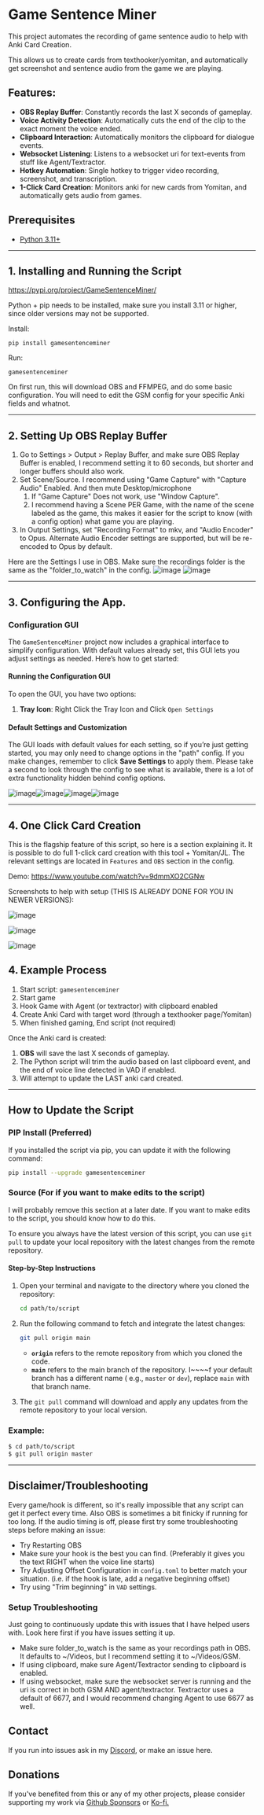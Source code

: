 # Game Sentence Miner

This project automates the recording of game sentence audio to help with Anki Card Creation.

This allows us to create cards from texthooker/yomitan, and automatically get screenshot and sentence audio from the
game we are playing.

## Features:

- **OBS Replay Buffer**: Constantly records the last X seconds of gameplay.
- **Voice Activity Detection**: Automatically cuts the end of the clip to the exact moment the voice ended.
- **Clipboard Interaction**: Automatically monitors the clipboard for dialogue events.
- **Websocket Listening**: Listens to a websocket uri for text-events from stuff like Agent/Textractor.
- **Hotkey Automation**: Single hotkey to trigger video recording, screenshot, and transcription.
- **1-Click Card Creation**: Monitors anki for new cards from Yomitan, and automatically gets audio from games.

## Prerequisites

- [Python 3.11+](https://www.python.org/downloads/)

---

## 1. Installing and Running the Script

https://pypi.org/project/GameSentenceMiner/

Python + pip needs to be installed, make sure you install 3.11 or higher, since older versions may not be supported.

Install:
```commandline
pip install gamesentenceminer
```

Run:
```commandline
gamesentenceminer
```

On first run, this will download OBS and FFMPEG, and do some basic configuration. You will need to edit the GSM config for your specific Anki fields and whatnot.

---

## 2. Setting Up OBS Replay Buffer

1. Go to Settings > Output > Replay Buffer, and make sure OBS Replay Buffer is enabled, I recommend setting it to 60 seconds, but shorter and longer buffers should also work.
2. Set Scene/Source. I recommend using "Game Capture" with "Capture Audio" Enabled. And then mute Desktop/microphone
    1. If "Game Capture" Does not work, use "Window Capture".
    2. I recommend having a Scene PER Game, with the name of the scene labeled as the game, this makes it easier for the
       script to know (with a config option) what game you are playing.
3. In Output Settings, set "Recording Format" to mkv, and "Audio Encoder" to Opus. Alternate Audio Encoder settings are supported, but will be re-encoded to Opus by default.

Here are the Settings I use in OBS. Make sure the recordings folder is the same as the "folder_to_watch" in the config.
![image](https://github.com/user-attachments/assets/0056816d-af3c-4a3c-bc6a-4aff5c28cadb)
![image](https://github.com/user-attachments/assets/dd2f95a6-f546-41d9-8136-de7b1b035a5d)

---

## 3. Configuring the App.

### Configuration GUI

The `GameSentenceMiner` project now includes a graphical interface to simplify configuration. With default values
already set, this GUI lets you adjust settings as needed. Here’s how to get started:

#### Running the Configuration GUI

To open the GUI, you have two options:

1. **Tray Icon**: Right Click the Tray Icon and Click `Open Settings`

#### Default Settings and Customization

The GUI loads with default values for each setting, so if you’re just getting started, you may only need to change options
in the "path" config. If you make changes, remember to click **Save Settings** to apply them.
Please take a second to look through the config to see what is available, there is a lot of extra functionality hidden
behind config options.

![image](https://github.com/user-attachments/assets/ffac9888-de0a-412b-817f-e22a55ce7b55)![image](https://github.com/user-attachments/assets/981c112a-1ddc-4e07-9c39-57fe46644ff5)![image](https://github.com/user-attachments/assets/29470a97-6013-4ca8-9059-48af735eb3a8)![image](https://github.com/user-attachments/assets/8e9c8f03-dc43-4822-a3c5-43f36ca65364)


---


## 4. One Click Card Creation

This is the flagship feature of this script, so here is a section explaining it. It is possible to do full 1-click card
creation with this tool + Yomitan/JL. The relevant settings are located in `Features` and `OBS` section in the config.

Demo: https://www.youtube.com/watch?v=9dmmXO2CGNw

Screenshots to help with setup (THIS IS ALREADY DONE FOR YOU IN NEWER VERSIONS):

![image](https://github.com/user-attachments/assets/7de031e9-ce28-42eb-a8fd-0e60ef70dc3d)

![image](https://github.com/user-attachments/assets/b0c70a1a-65b5-4fe7-a7e4-ccb0b9a5b249)

![image](https://github.com/user-attachments/assets/4cf492eb-12a2-429f-aa0e-f87fc0fa6270)

## 4. Example Process

1. Start script: `gamesentenceminer`
2. Start game
3. Hook Game with Agent (or textractor) with clipboard enabled
4. Create Anki Card with target word (through a texthooker page/Yomitan)
5. When finished gaming, End script (not required)

Once the Anki card is created:

1. **OBS** will save the last X seconds of gameplay.
2. The Python script will trim the audio based on last clipboard event, and the end of voice line detected in VAD if
   enabled.
3. Will attempt to update the LAST anki card created.

---

## How to Update the Script

### PIP Install (Preferred)

If you installed the script via pip, you can update it with the following command:
```bash
pip install --upgrade gamesentenceminer
```


### Source (For if you want to make edits to the script)

I will probably remove this section at a later date. If you want to make edits to the script, you should know how to do this.

To ensure you always have the latest version of this script, you can use `git pull` to update your local repository with
the latest changes from the remote repository.

#### Step-by-Step Instructions

1. Open your terminal and navigate to the directory where you cloned the repository:
    ```bash
    cd path/to/script
    ```

2. Run the following command to fetch and integrate the latest changes:
    ```bash
    git pull origin main
    ```

    - **`origin`** refers to the remote repository from which you cloned the code.
    - **`main`** refers to the main branch of the repository. I~~~~f your default branch has a different name (
      e.g., `master` or `dev`), replace `main` with that branch name.

3. The `git pull` command will download and apply any updates from the remote repository to your local version.

### Example:

```bash
$ cd path/to/script
$ git pull origin master
```

---

## Disclaimer/Troubleshooting

Every game/hook is different, so it's really impossible that any script can get it perfect every time. Also OBS is
sometimes a bit finicky if running for too long. If the audio timing is off, please first try some troubleshooting
steps before making an issue:

- Try Restarting OBS
- Make sure your hook is the best you can find. (Preferably it gives you the text RIGHT when the voice line starts)
- Try Adjusting Offset Configuration in `config.toml` to better match your situation. (i.e. if the hook is late, add a
  negative beginning offset)
- Try using "Trim beginning" in `VAD` settings.

### Setup Troubleshooting

Just going to continuously update this with issues that I have helped users with. Look here first if you have issues
setting it up.

- Make sure folder_to_watch is the same as your recordings path in OBS. It defaults to ~/Videos, but I recommend setting
  it to ~/Videos/GSM.
- If using clipboard, make sure Agent/Textractor sending to clipboard is enabled.
- If using websocket, make sure the websocket server is running and the uri is correct in both GSM AND agent/textractor. Textractor uses a default of 6677, and I would recommend changing Agent to use 6677 as well.


## Contact

If you run into issues ask in my [Discord](https://discord.gg/yP8Qse6bb8), or make an issue here.

## Donations

If you've benefited from this or any of my other projects, please consider supporting my work
via [Github Sponsors](https://github.com/sponsors/bpwhelan) or [Ko-fi.](https://ko-fi.com/beangate)
